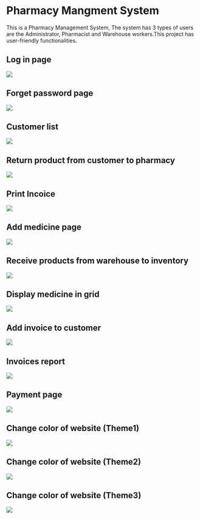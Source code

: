 # Pharmacy Mangment System
This is a Pharmacy Management System, The system has 3 types of users are the Administrator, Pharmacist and Warehouse workers.This project has user-friendly functionalities.

## Log in page
![](https://raw.githubusercontent.com/TasneemAnas48/PharmacyMangmentSystem/d7e19e8c475d4ce8cefba68c9aa0e518c93548ac/Screenshot/2.jpg)

## Forget password page
![](https://raw.githubusercontent.com/TasneemAnas48/PharmacyMangmentSystem/d7e19e8c475d4ce8cefba68c9aa0e518c93548ac/Screenshot/3.jpg)

## Customer list 
![](https://raw.githubusercontent.com/TasneemAnas48/PharmacyMangmentSystem/d7e19e8c475d4ce8cefba68c9aa0e518c93548ac/Screenshot/5.jpg)

## Return product from customer to pharmacy 
![](https://raw.githubusercontent.com/TasneemAnas48/PharmacyMangmentSystem/d7e19e8c475d4ce8cefba68c9aa0e518c93548ac/Screenshot/15.jpg)

## Print Incoice 
![](https://raw.githubusercontent.com/TasneemAnas48/PharmacyMangmentSystem/d7e19e8c475d4ce8cefba68c9aa0e518c93548ac/Screenshot/17.jpg)

## Add medicine page
![](https://raw.githubusercontent.com/TasneemAnas48/PharmacyMangmentSystem/d7e19e8c475d4ce8cefba68c9aa0e518c93548ac/Screenshot/25.jpg)

## Receive products from warehouse to inventory 
![](https://raw.githubusercontent.com/TasneemAnas48/PharmacyMangmentSystem/d7e19e8c475d4ce8cefba68c9aa0e518c93548ac/Screenshot/46.jpg)

## Display medicine in grid
![](https://raw.githubusercontent.com/TasneemAnas48/PharmacyMangmentSystem/d7e19e8c475d4ce8cefba68c9aa0e518c93548ac/Screenshot/59.jpg)

## Add invoice to customer
![](https://raw.githubusercontent.com/TasneemAnas48/PharmacyMangmentSystem/d7e19e8c475d4ce8cefba68c9aa0e518c93548ac/Screenshot/61.jpg)

## Invoices report
![](https://raw.githubusercontent.com/TasneemAnas48/PharmacyMangmentSystem/d7e19e8c475d4ce8cefba68c9aa0e518c93548ac/Screenshot/74.jpg)

## Payment page
![](https://raw.githubusercontent.com/TasneemAnas48/PharmacyMangmentSystem/d7e19e8c475d4ce8cefba68c9aa0e518c93548ac/Screenshot/86.jpg)

## Change color of website (Theme1)
![](https://raw.githubusercontent.com/TasneemAnas48/PharmacyMangmentSystem/d7e19e8c475d4ce8cefba68c9aa0e518c93548ac/Screenshot/84.jpg)

## Change color of website (Theme2)
![](https://raw.githubusercontent.com/TasneemAnas48/PharmacyMangmentSystem/d7e19e8c475d4ce8cefba68c9aa0e518c93548ac/Screenshot/83.jpg)

## Change color of website (Theme3)
![](https://raw.githubusercontent.com/TasneemAnas48/PharmacyMangmentSystem/d7e19e8c475d4ce8cefba68c9aa0e518c93548ac/Screenshot/85.jpg)
